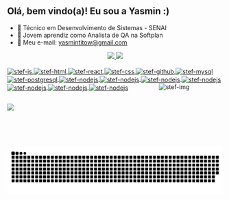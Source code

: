 ## Olá, bem vindo(a)! Eu sou a Yasmin :)

- 🐸 Técnico em Desenvolvimento de Sistemas - SENAI
- 👾 Jovem aprendiz como Analista de QA na Softplan
- 💌 Meu e-mail: yasmintitow@gmail.com

<div display: inline_block align="center">
  <a href = "https://github.com/yasminwtr">
   <img height="162em" src="https://github-readme-stats.vercel.app/api?username=yasminwtr&show_icons=true&theme=tokyonight">
  <img height="162em" src="https://github-readme-stats.vercel.app/api/top-langs/?username=yasminwtr&layout=compact&theme=tokyonight">
 
 </div>
  
<div style="display: inline_block"><br>

  <img align = "center" alt = "stef-js" height = "30" width = "40" src= "https://cdn.jsdelivr.net/gh/devicons/devicon/icons/javascript/javascript-original.svg">
  <img align = "center" alt = "stef-html" height = "30" width = "40" src= "https://cdn.jsdelivr.net/gh/devicons/devicon/icons/html5/html5-original.svg">
  <img align = "center" alt = "stef-react" height = "30" width = "40" src= "https://cdn.jsdelivr.net/gh/devicons/devicon/icons/react/react-original.svg">
  <img align = "center" alt = "stef-css" height = "30" width = "40" src= "https://cdn.jsdelivr.net/gh/devicons/devicon/icons/css3/css3-original.svg">
  <img align = "center" alt = "stef-github" height = "30" width = "40" src= "https://cdn.jsdelivr.net/gh/devicons/devicon/icons/github/github-original.svg">
  <img align = "center" alt = "stef-mysql" height = "30" width = "40" src= "https://cdn.jsdelivr.net/gh/devicons/devicon/icons/mysql/mysql-original.svg">
  <img align = "center" alt = "stef-postgresql" height = "30" width = "40" src= "https://cdn.jsdelivr.net/gh/devicons/devicon/icons/postgresql/postgresql-original.svg">
  <img align = "center" alt = "stef-nodejs" height = "30" width = "40" src= "https://cdn.jsdelivr.net/gh/devicons/devicon/icons/nodejs/nodejs-original.svg">
  <img align = "center" alt = "stef-nodejs" height = "30" width = "40" src= "https://cdn.jsdelivr.net/gh/devicons/devicon/icons/git/git-original.svg">
  <img align = "center" alt = "stef-nodejs" height = "30" width = "40" src= "https://cdn.jsdelivr.net/gh/devicons/devicon/icons/vscode/vscode-original.svg">
  <img align = "center" alt = "stef-nodejs" height = "30" width = "40" src= "https://cdn.jsdelivr.net/gh/devicons/devicon/icons/bootstrap/bootstrap-plain.svg">
  <img align = "center" alt = "stef-nodejs" height = "30" width = "40" src= "https://cdn.jsdelivr.net/gh/devicons/devicon/icons/trello/trello-plain.svg">
  <img align = "center" alt = "stef-nodejs" height = "30" width = "40" src= "https://cdn.jsdelivr.net/gh/devicons/devicon/icons/figma/figma-original.svg">
  <img align = "center" alt = "stef-nodejs" height = "30" width = "40" src= "https://cdn.jsdelivr.net/gh/devicons/devicon/icons/canva/canva-original.svg">
  
  <img align = "right" alt = "stef-img"  height = "150" width = "150" src = "https://64.media.tumblr.com/60c3020af033fb4503a61742ccf84bce/tumblr_nh10aw86Rq1qza1qzo1_500.gifv">
</div>
  
  
 ##
  <div align="center">
  <div align="justify">
  <a href = "https://br.linkedin.com/in/yasmin-titow" target ="-blank"> <img src =          "https://img.shields.io/badge/LinkedIn-0077B5?style=for-the-badge&logo=linkedin&logoColor=white" target ="_blank" > </a>
    </div>
    
   ![Snake animation](https://github.com/yasminwtr/yasminwtr/blob/output/github-contribution-grid-snake.svg)
  </div>
